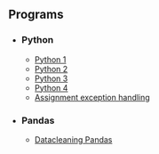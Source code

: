 ## Programs
* ### Python
   * [Python 1](https://github.com/YOHIGH/Assignment/blob/main/Python/Python%20Assignment%201.ipynb)
   * [Python 2](https://github.com/YOHIGH/Assignment/blob/main/Python/Python%20Assignment%202.ipynb)
   * [Python 3](https://github.com/YOHIGH/Assignment/blob/main/Python/Python%20Assignment%203.ipynb)
   * [Python 4](https://github.com/YOHIGH/Assignment/blob/main/Python/Python%20Assignment%204.ipynb)
   * [Assignment exception handling](https://github.com/YOHIGH/Assignment/blob/main/Python/%20Assignment%20exception%20handling.ipynb)
       
* ### Pandas
   *  [Datacleaning Pandas](https://github.com/YOHIGH/Assignment/blob/main/Pandas/Datacleaning%20Pandas.ipynb)
